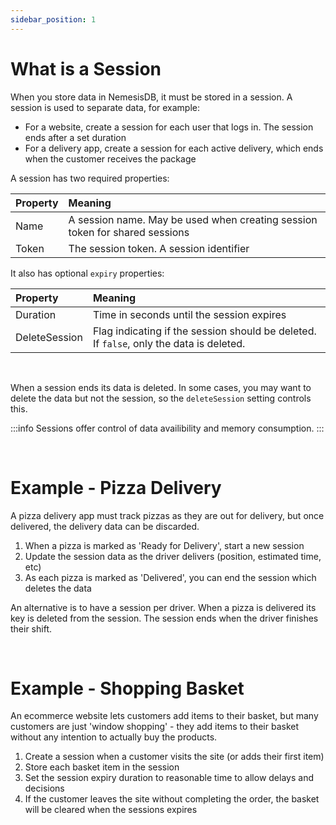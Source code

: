 ```yaml
---
sidebar_position: 1
---
```


# What is a Session
When you store data in NemesisDB, it must be stored in a session. A session is used to separate data, for example:

- For a website, create a session for each user that logs in. The session ends after a set duration
- For a delivery app, create a session for each active delivery, which ends when the customer receives the package

A session has two required properties:

|Property|Meaning|
|:---|:---|
|Name| A session name. May be used when creating session token for shared sessions|
|Token| The session token. A session identifier |

It also has optional `expiry` properties:

|Property|Meaning|
|:---|:---|
|Duration| Time in seconds until the session expires |
|DeleteSession| Flag indicating if the session should be deleted. If `false`, only the data is deleted. |

<br/>

When a session ends its data is deleted. In some cases, you may want to delete the data but not the session, so the `deleteSession` setting controls this.

:::info
Sessions offer control of data availibility and memory consumption. 
:::

<br/>

# Example - Pizza Delivery
A pizza delivery app must track pizzas as they are out for delivery, but once delivered, the delivery data can be discarded.

1. When a pizza is marked as 'Ready for Delivery', start a new session
2. Update the session data as the driver delivers (position, estimated time, etc)
3. As each pizza is marked as 'Delivered', you can end the session which deletes the data

An alternative is to have a session per driver. When a pizza is delivered its key is deleted from the session. The session ends when the driver finishes their shift.

<br/>


# Example - Shopping Basket
An ecommerce website lets customers add items to their basket, but many customers are just 'window shopping' - they add items to their basket without any intention to actually buy the products.

1. Create a session when a customer visits the site (or adds their first item)
2. Store each basket item in the session
3. Set the session expiry duration to reasonable time to allow delays and decisions
4. If the customer leaves the site without completing the order, the basket will be cleared when the sessions expires



